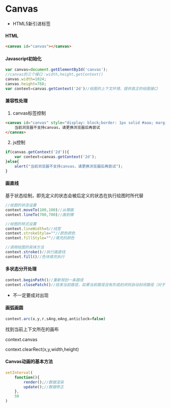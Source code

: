 # Canvas

- HTML5新引进标签

#### HTML

```html
<canvas id="canvas"></canvas>
```



#### Javascript初始化

```javascript
var canvas=document.getElementById('canvas');
//canvas的三个接口：width,height,getContext()
canvas.width=1024;
canvas.height=768;
var context=canvas.getContext('2d')//绘图的上下文环境，提供真正的绘图接口
```

#### 兼容性处理

1. canvas标签控制

```html
<canvas id="canvas" style="display: block;border: 1px solid #aaa; margin: 50px auto;">
    当前浏览器不支持canvas，请更换浏览器后再尝试
</canvas>
```

2. js控制

```javascript
if(canvas.getContext('2d')){
    var context=canvas.getContext('2d');
}else{
    alert("当前浏览器不支持canvas，请更换浏览器后再尝试");
}
```

#### 画直线

基于状态绘制，即先定义的状态会被后定义的状态在执行绘图时所代替

```javascript
//绘图的状态设置
context.moveTo(100,100)//从哪画
context.lineTo(700,700)//画到哪

//绘图的样式设置
context.lineWidth=5//线宽
context.strokeStyle=""//颜色颜色
context.fillStyle=""//填充的颜色

//调用绘图的具体方法
context.stroke()//执行画直线
context.fill()//色块填充执行
```

#### 多状态分开处理

```js
context.beginPath()//重新规划一条路径
context.closePatch()//结束当前路径，如果当前路径没有形成封闭则自动封闭路径（对于fill()无效果）
```

- 不一定要成对出现

#### 画弧画圆

```javascript
context.arc(x,y,r,sAng,eAng,anticlock=false)
```

找到当前上下文所在的画布

context.canvas

context.clearRect(x,y,width,height)

#### Canvas动画的基本方法

```javascript
setInterval(
    function(){
        render();//数据渲染
        update();//数据修正
    },
    50
)
```

